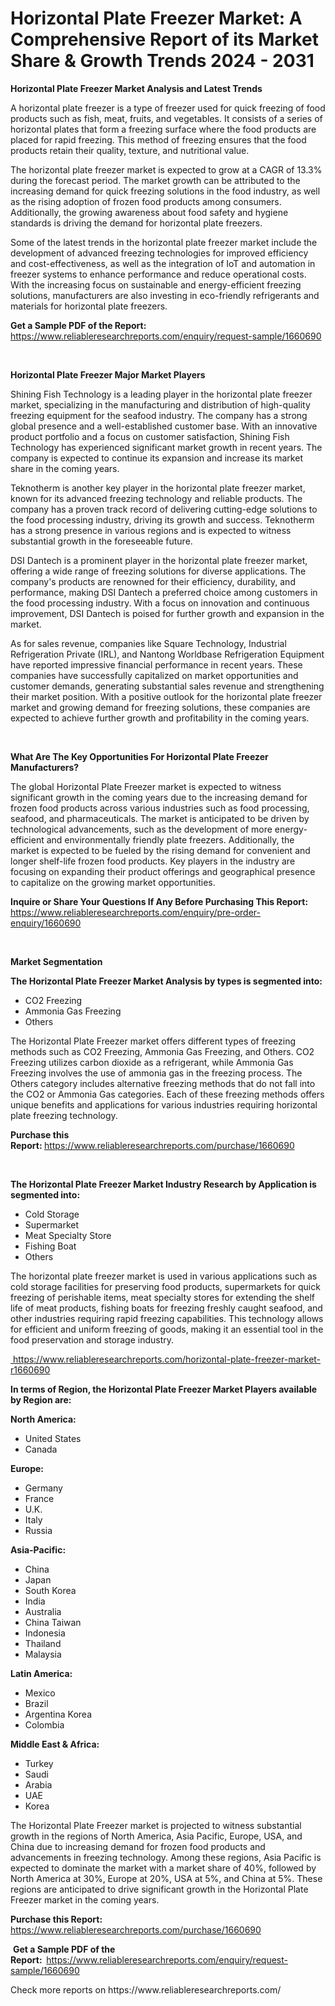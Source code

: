 <p><h1>Horizontal Plate Freezer Market: A Comprehensive Report of its Market Share & Growth Trends 2024 - 2031</h1></p><p><strong>Horizontal Plate Freezer Market Analysis and Latest Trends</strong></p>
<p><p>A horizontal plate freezer is a type of freezer used for quick freezing of food products such as fish, meat, fruits, and vegetables. It consists of a series of horizontal plates that form a freezing surface where the food products are placed for rapid freezing. This method of freezing ensures that the food products retain their quality, texture, and nutritional value.</p><p>The horizontal plate freezer market is expected to grow at a CAGR of 13.3% during the forecast period. The market growth can be attributed to the increasing demand for quick freezing solutions in the food industry, as well as the rising adoption of frozen food products among consumers. Additionally, the growing awareness about food safety and hygiene standards is driving the demand for horizontal plate freezers.</p><p>Some of the latest trends in the horizontal plate freezer market include the development of advanced freezing technologies for improved efficiency and cost-effectiveness, as well as the integration of IoT and automation in freezer systems to enhance performance and reduce operational costs. With the increasing focus on sustainable and energy-efficient freezing solutions, manufacturers are also investing in eco-friendly refrigerants and materials for horizontal plate freezers.</p></p>
<p><strong>Get a Sample PDF of the Report:&nbsp;</strong> <a href="https://www.reliableresearchreports.com/enquiry/request-sample/1660690">https://www.reliableresearchreports.com/enquiry/request-sample/1660690</a></p>
<p>&nbsp;</p>
<p><strong>Horizontal Plate Freezer Major Market Players</strong></p>
<p><p>Shining Fish Technology is a leading player in the horizontal plate freezer market, specializing in the manufacturing and distribution of high-quality freezing equipment for the seafood industry. The company has a strong global presence and a well-established customer base. With an innovative product portfolio and a focus on customer satisfaction, Shining Fish Technology has experienced significant market growth in recent years. The company is expected to continue its expansion and increase its market share in the coming years.</p><p>Teknotherm is another key player in the horizontal plate freezer market, known for its advanced freezing technology and reliable products. The company has a proven track record of delivering cutting-edge solutions to the food processing industry, driving its growth and success. Teknotherm has a strong presence in various regions and is expected to witness substantial growth in the foreseeable future.</p><p>DSI Dantech is a prominent player in the horizontal plate freezer market, offering a wide range of freezing solutions for diverse applications. The company's products are renowned for their efficiency, durability, and performance, making DSI Dantech a preferred choice among customers in the food processing industry. With a focus on innovation and continuous improvement, DSI Dantech is poised for further growth and expansion in the market.</p><p>As for sales revenue, companies like Square Technology, Industrial Refrigeration Private (IRL), and Nantong Worldbase Refrigeration Equipment have reported impressive financial performance in recent years. These companies have successfully capitalized on market opportunities and customer demands, generating substantial sales revenue and strengthening their market position. With a positive outlook for the horizontal plate freezer market and growing demand for freezing solutions, these companies are expected to achieve further growth and profitability in the coming years.</p></p>
<p>&nbsp;</p>
<p><strong>What Are The Key Opportunities For Horizontal Plate Freezer Manufacturers?</strong></p>
<p><p>The global Horizontal Plate Freezer market is expected to witness significant growth in the coming years due to the increasing demand for frozen food products across various industries such as food processing, seafood, and pharmaceuticals. The market is anticipated to be driven by technological advancements, such as the development of more energy-efficient and environmentally friendly plate freezers. Additionally, the market is expected to be fueled by the rising demand for convenient and longer shelf-life frozen food products. Key players in the industry are focusing on expanding their product offerings and geographical presence to capitalize on the growing market opportunities.</p></p>
<p><strong>Inquire or Share Your Questions If Any Before Purchasing This Report:</strong> <a href="https://www.reliableresearchreports.com/enquiry/pre-order-enquiry/1660690">https://www.reliableresearchreports.com/enquiry/pre-order-enquiry/1660690</a></p>
<p>&nbsp;</p>
<p><strong>Market Segmentation</strong></p>
<p><strong>The Horizontal Plate Freezer Market Analysis by types is segmented into:</strong></p>
<p><ul><li>CO2 Freezing</li><li>Ammonia Gas Freezing</li><li>Others</li></ul></p>
<p><p>The Horizontal Plate Freezer market offers different types of freezing methods such as CO2 Freezing, Ammonia Gas Freezing, and Others. CO2 Freezing utilizes carbon dioxide as a refrigerant, while Ammonia Gas Freezing involves the use of ammonia gas in the freezing process. The Others category includes alternative freezing methods that do not fall into the CO2 or Ammonia Gas categories. Each of these freezing methods offers unique benefits and applications for various industries requiring horizontal plate freezing technology.</p></p>
<p><strong>Purchase this Report:&nbsp;</strong><a href="https://www.reliableresearchreports.com/purchase/1660690">https://www.reliableresearchreports.com/purchase/1660690</a></p>
<p>&nbsp;</p>
<p><strong>The Horizontal Plate Freezer Market Industry Research by Application is segmented into:</strong></p>
<p><ul><li>Cold Storage</li><li>Supermarket</li><li>Meat Specialty Store</li><li>Fishing Boat</li><li>Others</li></ul></p>
<p><p>The horizontal plate freezer market is used in various applications such as cold storage facilities for preserving food products, supermarkets for quick freezing of perishable items, meat specialty stores for extending the shelf life of meat products, fishing boats for freezing freshly caught seafood, and other industries requiring rapid freezing capabilities. This technology allows for efficient and uniform freezing of goods, making it an essential tool in the food preservation and storage industry.</p></p>
<p><a href="https://www.reliableresearchreports.com/horizontal-plate-freezer-market-r1660690">&nbsp;https://www.reliableresearchreports.com/horizontal-plate-freezer-market-r1660690</a></p>
<p><strong>In terms of Region, the Horizontal Plate Freezer Market Players available by Region are:</strong></p>
<p>
    <p> <strong> North America: </strong>
        <ul>
            <li>United States</li>
            <li>Canada</li>
        </ul>
        </p> 
    <p> <strong> Europe: </strong>
        <ul>
            <li>Germany</li>
            <li>France</li>
            <li>U.K.</li>
            <li>Italy</li>
            <li>Russia</li>
        </ul>
        </p> 
    <p> <strong> Asia-Pacific: </strong>
        <ul>
            <li>China</li>
            <li>Japan</li>
            <li>South Korea</li>
            <li>India</li>
            <li>Australia</li>
            <li>China Taiwan</li>
            <li>Indonesia</li>
            <li>Thailand</li>
            <li>Malaysia</li>
        </ul>
        </p> 
    <p> <strong> Latin America: </strong>
        <ul>
            <li>Mexico</li>
            <li>Brazil</li>
            <li>Argentina Korea</li>
            <li>Colombia</li>
        </ul>
        </p> 
    <p> <strong> Middle East & Africa: </strong>
        <ul>
            <li>Turkey</li>
            <li>Saudi</li>
            <li>Arabia</li>
            <li>UAE</li>
            <li>Korea</li>
        </ul>
    </p>
    </p>
<p><p>The Horizontal Plate Freezer market is projected to witness substantial growth in the regions of North America, Asia Pacific, Europe, USA, and China due to increasing demand for frozen food products and advancements in freezing technology. Among these regions, Asia Pacific is expected to dominate the market with a market share of 40%, followed by North America at 30%, Europe at 20%, USA at 5%, and China at 5%. These regions are anticipated to drive significant growth in the Horizontal Plate Freezer market in the coming years.</p></p>
<p><strong>Purchase this Report: </strong><a href="https://www.reliableresearchreports.com/purchase/1660690">https://www.reliableresearchreports.com/purchase/1660690</a></p>
<p>&nbsp;<strong>Get a Sample PDF of the Report:&nbsp;&nbsp;</strong><a href="https://www.reliableresearchreports.com/enquiry/request-sample/1660690">https://www.reliableresearchreports.com/enquiry/request-sample/1660690</a></p>
<p><strong></strong></p>
<p>Check more reports on https://www.reliableresearchreports.com/</p>